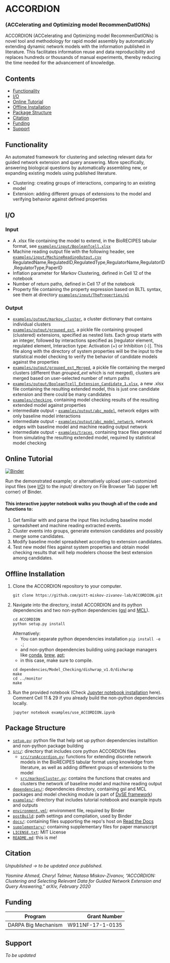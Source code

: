 # ACCORDION

### (ACCelerating and Optimizing model RecommenDatIONs)

ACCORDION (ACCelerating and Optimizing model RecommenDatIONs) is novel tool and methodology for rapid model assembly by automatically extending dynamic network models with the information published in literature. This facilitates information reuse and data reproducibility and replaces hundreds or thousands of manual experiments, thereby reducing the time needed for the advancement of knowledge.

## Contents

- [Functionality](#Functionality)
- [I/O](#IO)
- [Online Tutorial](#Online-Tutorial)
- [Offline Installation](#Offline-Installation)
- [Package Structure](#Package-Structure)
- [Citation](#Citation)
- [Funding](#Funding)
- [Support](#Support)

## Functionality
An automated framework for clustering and selecting relevant data for guided network extension and query answering. More specifically, answering biological questions by automatically assembling new, or expanding existing models using published literature.
- Clustering: creating groups of interactions, comparing to an existing model
- Extension: adding different groups of extensions to the model and verifying behavior against defined properties

## I/O

### Input
- A .xlsx file containing the model to extend, in the BioRECIPES tabular format, see [`examples/input/BooleanTcell.xlsx`](examples/input/BooleanTcell.xlsx)
- Machine reading output file with the following header, see [`examples/input/MachineReadingOutput.csv`](examples/input/MachineReadingOutput.csv)
RegulatedName,RegulatedID,RegulatedType,RegulatorName,RegulatorID,RegulatorType,PaperID
- Inflation parameter for Markov Clustering, defined in Cell 12 of the notebook
- Number of return paths, defined in Cell 17 of the notebook
- Property file containing the property expression based on BLTL syntax, see them at directory [`examples/input/TheProperties/p1`](examples/input/TheProperties/p1)

### Output

- [`examples/output/markov_cluster`](examples/output/markov_cluster), a cluster dictionary that contains individual clusters
- [`examples/output/grouped_ext`](examples/output/grouped_ext), a pickle file containing grouped (clustered) extensions, specified as nested lists. Each group starts with an integer, followed by interactions specified as [regulator element, regulated element, Interaction type: Activation (+) or Inhibition (-)]. This file along with the directory of system properties will be the input to the statistical model checking to verify the behavior of candidate models against the properties
- [`examples/output/grouped_ext_Merged`](examples/output/grouped_ext_Merged), a pickle file containing the merged clusters (different than _grouped_ext_ which is not merged), clusters are merged based on user-selected number of return paths
- [`examples/output/BooleanTcell_Extension_Candidate_1.xlsx`](examples/output/BooleanTcell_Extension_Candidate_1.xlsx), a new .xlsx file containing the resulting extended model, this is just one candidate extension and there could be many candidates
- [`examples/checking`](examples/checking), containing model checking results of the resulting extended model against properties
- intermediate output - [`examples/output/abc_model`](examples/output/abc_model), network edges with only baseline model interactions
- intermediate output - [`examples/output/abc_model_network`](examples/output/abc_model_network), network edges with baseline model and machine reading output network
- intermediate output - [`examples/traces`](examples/traces), containing trace files generated from simulating the resulting extended model, required by statistical model checking

## Online Tutorial
[![Binder](https://mybinder.org/badge_logo.svg)](https://mybinder.org/v2/gh/pitt-miskov-zivanov-lab/ACCORDION/HEAD)

Run the demonstrated example; or alternatively upload user-customized input files (see [I/O](#IO)) to the _input/_ directory on File Browser Tab (upper left corner) of Binder.

#### This interactive jupyter notebook walks you though all of the code and functions to:

1. Get familiar with and parse the input files including baseline model spreadsheet and machine reading extracted events.
2. Cluster events into groups, generate extension candidates and possibly merge some candidates.
3. Modify baseline model spreadsheet according to extension candidates.
4. Test new model files against system properties and obtain model checking results that will help modelers choose the best extension among candidates.

## Offline Installation

1. Clone the ACCORDION repository to your computer.
   ```
   git clone https://github.com/pitt-miskov-zivanov-lab/ACCORDION.git
   ```
2. Navigate into the directory, install ACCORDION and its python dependencies and two non-python dependencies ([gsl](https://www.gnu.org/software/gsl/) and [MCL](http://micans.org/mcl/)).
   ```
   cd ACCORDION
   python setup.py install
   ```
   Alternatively:
   - You can separate python dependencies installation `pip install -e .`;
   - and non-python dependencies building using package managers like [conda](https://anaconda.org/bioconda/mcl), [brew](https://formulae.brew.sh/formula/gsl), [apt](https://manpages.ubuntu.com/manpages/jammy/en/man8/apt.8.html);
   - in this case, make sure to compile.
   ```
   cd dependencies/Model_Checking/dishwrap_v1.0/dishwrap
   make
   cd ../monitor
   make
   ```
3. Run the provided notebook (Check [Jupyter notebook installation](https://jupyter.org/install) here). Comment Cell 11 & 29 if you already build the non-python dependencies locally.
   ```
   jupyter notebook examples/use_ACCORDION.ipynb
   ```

## Package Structure

- [`setup.py`](setup.py): python file that help set up python dependencies installtion and non-python package building
- [`src/`](src/): directory that includes core python ACCORDION files
  - [`src/runAccordion.py`](src/runAccordion.py): functions for extending discrete network models in the BioRECIPES tabular format using knowledge from literature, as well as adding different groups of extensions to the model
  - [`src/markovCluster.py`](src/markovCluster.py): contains the functions that creates and clusters the network of baseline model and machine reading output
- [`dependencies/`](dependencies/): dependencies directory, containing gsl and MCL packages and model checking module (a part of [DySE framework](https://www.nmzlab.pitt.edu/our-tools))
- [`examples/`](examples/): directory that includes tutorial notebook and example inputs and outputs
- [`environment.yml`](environment.yml): environment file, required by Binder
- [`postBuild`](postBuild): path settings and compilation, used by Binder
- [`docs/`](docs/): containing files supporting the repo's host on [Read the Docs](https://accordion.readthedocs.io)
- [`supplementary/`](supplementary): containing supplementary files for paper manuscript
- [`LICENSE.txt`](LICENSE.txt): MIT License
- [`README.md`](README.md): this is me!

## Citation

_Unpublished -> to be updated once published._

_Yasmine Ahmed, Cheryl Telmer, Natasa Miskov-Zivanov, “ACCORDION: Clustering and Selecting Relevant Data for Guided Network Extension and Query Answering,” arXiv, February 2020_

## Funding

| Program             |     Grant Number |
| ------------------- | ---------------: |
| DARPA Big Mechanism | W911NF-17-1-0135 |

## Support
_To be updated_
